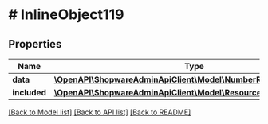 # # InlineObject119

## Properties

Name | Type | Description | Notes
------------ | ------------- | ------------- | -------------
**data** | [**\OpenAPI\ShopwareAdminApiClient\Model\NumberRangeSalesChannel**](NumberRangeSalesChannel.md) |  | [optional]
**included** | [**\OpenAPI\ShopwareAdminApiClient\Model\Resource[]**](Resource.md) |  | [optional]

[[Back to Model list]](../../README.md#models) [[Back to API list]](../../README.md#endpoints) [[Back to README]](../../README.md)
